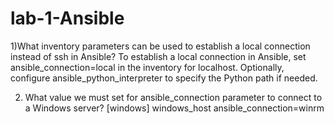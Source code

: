 # lab-1-Ansible
1)What inventory parameters can be used to establish a local connection instead of ssh in Ansible?
To establish a local connection in Ansible, set ansible_connection=local in the inventory for localhost. Optionally, configure ansible_python_interpreter to specify the Python path if needed.

2) What value we must set for ansible_connection parameter to connect to a Windows server?
[windows]
windows_host ansible_connection=winrm
